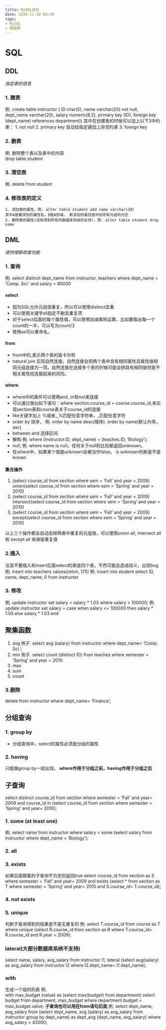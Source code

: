 ```yaml
---
title: MySQL语句
date: 2020-11-28 09:49
tags: 
- MySQL
- 数据库
---
```

# SQL
## DDL
*指定表的信息*
### 1. 建表  
例. create table instructor (
            ID         char(5),
            name       varchar(20) not null,
            dept_name  varchar(20),
            salary     numeric(8,2),
            primary key (ID),
            foreign key (dept_name) references department))
其中在创建表的时候可以加上以下3中约束：
    1. not null
    2. primary key 自动给指定键加上非空约束
    3. foreign key

### 2. 删表  
例. 删除整个表以及表中的内容  
drop table student  

### 3. 清空表
例. delete from student

### 4. 修改表的定义 
    1. 添加表的属性，例. alter table student add name varchar(20)  
    其中A是要添加的属性名，D是A的域。 新添加的属性值中的所有元组均为空
    2. 删除表的属性(没有得到所有的数据库系统的支持)，例. alter table student drop name

## DML
*提供增删改查功能*

### 1. 查询  
例. select distinct dept_name
	from instructor, teachers
    where dept_name = ‘Comp. Sci.'  and salary > 80000

#### select
+ 因为SQL允许元组值重复，所以可以使用distinct去重  
+ 可以使用关键字all指定不删去重复项  
+ 对于select后面的每个属性值，可以使用加减乘除运算，比如要取出每一个count的一半，可以写为count/2
+ 使用as可以重命名。
#### from
+ from中的,表示两个表的笛卡尔积
+ natural join 实现自然连接，自然连接会把两个表中具有相同属性且属性值相同元组连接为一项。自然连接在连接多个表的时候可能会把具有相同值但是不相关属性给连接起来的风险。
#### where
+ where中的条件可以使用and, or和not来连接
+ 可以通过类似如下语句：where section.course_id = course.course_id,来实现section表和course表关于course_id的连接
+ like关键字加上 %或者_,%匹配任意字符串，_匹配任意字符
+ order by 排序， 例. order by name desc(降序), order by name(默认升序，asc)
+ between and 选择区间
+ 解构 例. where (instructor.ID, dept_name) = (teaches.ID, ’Biology’);
+ null, 例. where name is null。任何关于null的比较都返回unknown。
+ 在where中，如果某个值是unknown会被当作false。 is unknown判断是不是known

#### 集合操作
1. (select course_id from section where sem = ‘Fall’ and year = 2009) union(select course_id from section where sem = ‘Spring’ and year = 2010)
2. (select course_id from section where sem = ‘Fall’ and year = 2009) intersect(select course_id from section where sem = ‘Spring’ and year = 2010)
3. (select course_id from section where sem = ‘Fall’ and year = 2009) except(select course_id from section where sem = ‘Spring’ and year = 2010)

以上三个操作都会自动去掉两者中重复的元组值，可以使用union all, intersect all 和 except all 来保留重复值

### 2.插入
注意不要插入和insert后面select的表是同个表，不然可能会造成歧义，出现bug
例. insert into teachers values(reton, 175)
例. insert into student
	select ID, name, dept_name, 0
    from   instructor

### 3. 修改
例. update instructor
        set salary = salary * 1.03
        where salary > 100000;
例. update instructor
            set salary = case
            when salary <= 100000 then salary * 1.05
            else salary * 1.03
            end

## 聚集函数
1. avg
例子. 
select avg (salary)
from instructor
where dept_name= ’Comp. Sci.’;
2. min
例子. 
select count (distinct ID)
from teaches
where semester = ’Spring’ and year = 2010
3. max
4. sum
5. count

### 3.删除
delete from instructor where dept_name= ’Finance’;

## 分组查询

### 1. group by
+ 分组查询中，select的属性必须是分组的属性
### 2. having
只能跟group by一起出现。
**where作用于分组之前，having作用于分组之后**

## 子查询
select distinct course_id
from section
where semester = ’Fall’ and year= 2009 and 
            course_id in (select course_id
            from section
            where semester = ’Spring’ and year= 2010);

### 1. some (at least one)
例. select name
from instructor
where salary > some (select salary
        from instructor
        where dept_name = ’Biology’);

### 2. all

### 3. exists
如果后面跟着的子查询不为空则返回true
select course_id
   from section as S
      where semester = ’Fall’ and year= 2009 and 
                    exists (select *
                from section as T
                where semester = ’Spring’ and year= 2010 
                and S.course_id= T.course_id);

### 4. not exists
### 5. unique
判断子查询得到的结果是不是无重复的
例. select T.course_id
from course as T
where unique (select R.course_id
                from section as R
                where T.course_id= R.course_id 
                and R.year = 2009);
### lateral(大部分数据库系统不支持)

select name, salary, avg_salary
from instructor I1, 
                lateral (select avg(salary) as avg_salary
                from instructor I2
                where I2.dept_name= I1.dept_name);

### with
生成一个临时的表
例.      
with max_budget (value) as
         (select max(budget)
                    from department)
                    select budget
                    from department, max_budget
                    where department.budget = max_budget.value;
**子查询也可以用在from语句后面**,例.
select dept_name, avg_salary
from (select dept_name, avg (salary) as avg_salary
           from instructor
           group by dept_name)
           as dept_avg (dept_name,  avg_salary)
           where avg_salary > 42000;










    




